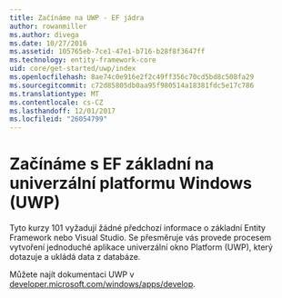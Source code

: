 ```yaml
---
title: Začínáme na UWP - EF jádra
author: rowanmiller
ms.author: divega
ms.date: 10/27/2016
ms.assetid: 105765eb-7ce1-47e1-b716-b28f8f3647ff
ms.technology: entity-framework-core
uid: core/get-started/uwp/index
ms.openlocfilehash: 8ae74c0e916e2f2c49ff356c70cd5bd8c508fa29
ms.sourcegitcommit: c72d85805db0aa95f980514a18381fdc5e17c786
ms.translationtype: MT
ms.contentlocale: cs-CZ
ms.lasthandoff: 12/01/2017
ms.locfileid: "26054799"
---
```

# <a name="getting-started-with-ef-core-on-universal-windows-platform-uwp"></a>Začínáme s EF základní na univerzální platformu Windows (UWP)

Tyto kurzy 101 vyžadují žádné předchozí informace o základní Entity Framework nebo Visual Studio. Se přesměruje vás provede procesem vytvoření jednoduché aplikace univerzální okno Platform (UWP), který dotazuje a ukládá data z databáze.

Můžete najít dokumentaci UWP v [developer.microsoft.com/windows/apps/develop](https://developer.microsoft.com/windows/apps/develop).
